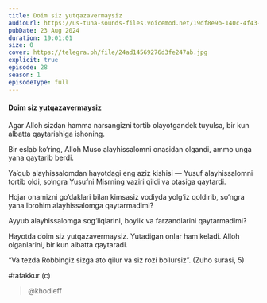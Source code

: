 ```yaml
---
title: Doim siz yutqazavermaysiz
audioUrl: https://us-tuna-sounds-files.voicemod.net/19df8e9b-140c-4f43-8c0e-09c162821765-1658350707858.mp3
pubDate: 23 Aug 2024
duration: 19:01:01
size: 0
cover: https://telegra.ph/file/24ad14569276d3fe247ab.jpg
explicit: true
episode: 28
season: 1
episodeType: full
---
```

#### Doim siz yutqazavermaysiz



Agar Alloh sizdan hamma narsangizni tortib olayotgandek tuyulsa, bir kun albatta qaytarishiga ishoning.

Bir eslab ko‘ring, Alloh Muso alayhissalomni onasidan olgandi, ammo unga yana qaytarib berdi.

Ya’qub alayhissalomdan hayotdagi eng aziz kishisi — Yusuf alayhissalomni tortib oldi, so‘ngra Yusufni Misrning vaziri qildi va otasiga qaytardi.

Hojar onamizni go‘daklari bilan kimsasiz vodiyda yolg‘iz qoldirib, so‘ngra yana Ibrohim alayhissalomga qaytarmadimi?

Ayyub alayhissalomga sog‘liqlarini, boylik va farzandlarini qaytarmadimi?

Hayotda doim siz yutqazavermaysiz. Yutadigan onlar ham keladi. Alloh olganlarini, bir kun albatta qaytaradi.

“Va tezda Robbingiz sizga ato qilur va siz rozi bo‘lursiz”. (Zuho surasi, 5)

\#tafakkur  (c)

> @khodieff
